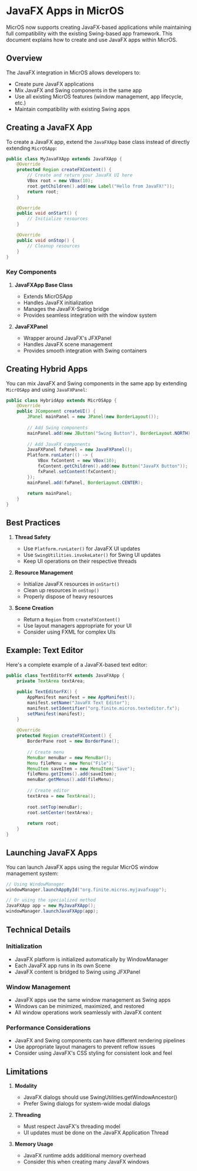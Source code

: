 # JavaFX Apps in MicrOS

MicrOS now supports creating JavaFX-based applications while maintaining full compatibility with the existing Swing-based app framework. This document explains how to create and use JavaFX apps within MicrOS.

## Overview

The JavaFX integration in MicrOS allows developers to:
- Create pure JavaFX applications
- Mix JavaFX and Swing components in the same app
- Use all existing MicrOS features (window management, app lifecycle, etc.)
- Maintain compatibility with existing Swing apps

## Creating a JavaFX App

To create a JavaFX app, extend the `JavaFXApp` base class instead of directly extending `MicrOSApp`:

```java
public class MyJavaFXApp extends JavaFXApp {
    @Override
    protected Region createFXContent() {
        // Create and return your JavaFX UI here
        VBox root = new VBox(10);
        root.getChildren().add(new Label("Hello from JavaFX!"));
        return root;
    }

    @Override
    public void onStart() {
        // Initialize resources
    }

    @Override
    public void onStop() {
        // Cleanup resources
    }
}
```

### Key Components

1. **JavaFXApp Base Class**
   - Extends MicrOSApp
   - Handles JavaFX initialization
   - Manages the JavaFX-Swing bridge
   - Provides seamless integration with the window system

2. **JavaFXPanel**
   - Wrapper around JavaFX's JFXPanel
   - Handles JavaFX scene management
   - Provides smooth integration with Swing containers

## Creating Hybrid Apps

You can mix JavaFX and Swing components in the same app by extending `MicrOSApp` and using `JavaFXPanel`:

```java
public class HybridApp extends MicrOSApp {
    @Override
    public JComponent createUI() {
        JPanel mainPanel = new JPanel(new BorderLayout());
        
        // Add Swing components
        mainPanel.add(new JButton("Swing Button"), BorderLayout.NORTH);
        
        // Add JavaFX components
        JavaFXPanel fxPanel = new JavaFXPanel();
        Platform.runLater(() -> {
            VBox fxContent = new VBox(10);
            fxContent.getChildren().add(new Button("JavaFX Button"));
            fxPanel.setContent(fxContent);
        });
        mainPanel.add(fxPanel, BorderLayout.CENTER);
        
        return mainPanel;
    }
}
```

## Best Practices

1. **Thread Safety**
   - Use `Platform.runLater()` for JavaFX UI updates
   - Use `SwingUtilities.invokeLater()` for Swing UI updates
   - Keep UI operations on their respective threads

2. **Resource Management**
   - Initialize JavaFX resources in `onStart()`
   - Clean up resources in `onStop()`
   - Properly dispose of heavy resources

3. **Scene Creation**
   - Return a `Region` from `createFXContent()`
   - Use layout managers appropriate for your UI
   - Consider using FXML for complex UIs

## Example: Text Editor

Here's a complete example of a JavaFX-based text editor:

```java
public class TextEditorFX extends JavaFXApp {
    private TextArea textArea;
    
    public TextEditorFX() {
        AppManifest manifest = new AppManifest();
        manifest.setName("JavaFX Text Editor");
        manifest.setIdentifier("org.finite.micros.texteditor.fx");
        setManifest(manifest);
    }
    
    @Override
    protected Region createFXContent() {
        BorderPane root = new BorderPane();
        
        // Create menu
        MenuBar menuBar = new MenuBar();
        Menu fileMenu = new Menu("File");
        MenuItem saveItem = new MenuItem("Save");
        fileMenu.getItems().add(saveItem);
        menuBar.getMenus().add(fileMenu);
        
        // Create editor
        textArea = new TextArea();
        
        root.setTop(menuBar);
        root.setCenter(textArea);
        
        return root;
    }
}
```

## Launching JavaFX Apps

You can launch JavaFX apps using the regular MicrOS window management system:

```java
// Using WindowManager
windowManager.launchAppById("org.finite.micros.myjavafxapp");

// Or using the specialized method
JavaFXApp app = new MyJavaFXApp();
windowManager.launchJavaFXApp(app);
```

## Technical Details

### Initialization
- JavaFX platform is initialized automatically by WindowManager
- Each JavaFX app runs in its own Scene
- JavaFX content is bridged to Swing using JFXPanel

### Window Management
- JavaFX apps use the same window management as Swing apps
- Windows can be minimized, maximized, and restored
- All window operations work seamlessly with JavaFX content

### Performance Considerations
- JavaFX and Swing components can have different rendering pipelines
- Use appropriate layout managers to prevent reflow issues
- Consider using JavaFX's CSS styling for consistent look and feel

## Limitations

1. **Modality**
   - JavaFX dialogs should use SwingUtilities.getWindowAncestor()
   - Prefer Swing dialogs for system-wide modal dialogs

2. **Threading**
   - Must respect JavaFX's threading model
   - UI updates must be done on the JavaFX Application Thread

3. **Memory Usage**
   - JavaFX runtime adds additional memory overhead
   - Consider this when creating many JavaFX windows